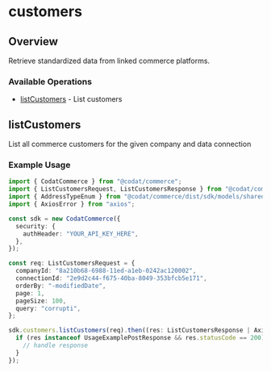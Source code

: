 # customers

## Overview

Retrieve standardized data from linked commerce platforms.

### Available Operations

* [listCustomers](#listcustomers) - List customers

## listCustomers

List all commerce customers for the given company and data connection

### Example Usage

```typescript
import { CodatCommerce } from "@codat/commerce";
import { ListCustomersRequest, ListCustomersResponse } from "@codat/commerce/dist/sdk/models/operations";
import { AddressTypeEnum } from "@codat/commerce/dist/sdk/models/shared";
import { AxiosError } from "axios";

const sdk = new CodatCommerce({
  security: {
    authHeader: "YOUR_API_KEY_HERE",
  },
});

const req: ListCustomersRequest = {
  companyId: "8a210b68-6988-11ed-a1eb-0242ac120002",
  connectionId: "2e9d2c44-f675-40ba-8049-353bfcb5e171",
  orderBy: "-modifiedDate",
  page: 1,
  pageSize: 100,
  query: "corrupti",
};

sdk.customers.listCustomers(req).then((res: ListCustomersResponse | AxiosError) => {
  if (res instanceof UsageExamplePostResponse && res.statusCode == 200) {
    // handle response
  }
});
```
